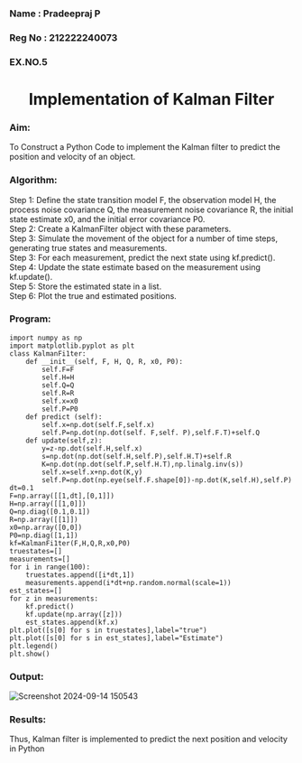 <H3>Name : Pradeepraj P</H3>
<H3>Reg No : 212222240073</H3>
<H3>EX.NO.5</H3>
<H1 ALIGN =CENTER> Implementation of Kalman Filter</H1>
<H3>Aim:</H3> To Construct a Python Code to implement the Kalman filter to predict the position and velocity of an object.
<H3>Algorithm:</H3>
Step 1: Define the state transition model F, the observation model H, the process noise covariance Q, the measurement noise covariance R, the initial state estimate x0, and the initial error covariance P0.<BR>
Step 2:  Create a KalmanFilter object with these parameters.<BR>
Step 3: Simulate the movement of the object for a number of time steps, generating true states and measurements. <BR>
Step 3: For each measurement, predict the next state using kf.predict().<BR>
Step 4: Update the state estimate based on the measurement using kf.update().<BR>
Step 5: Store the estimated state in a list.<BR>
Step 6: Plot the true and estimated positions.<BR>

<H3>Program:</H3>

```
import numpy as np
import matplotlib.pyplot as plt
class KalmanFi1ter:
    def __init__(self, F, H, Q, R, x0, P0):
        self.F=F
        self.H=H
        self.Q=Q
        self.R=R
        self.x=x0
        self.P=P0
    def predict (self):
        self.x=np.dot(self.F,self.x)
        self.P=np.dot(np.dot(self. F,self. P),self.F.T)+self.Q
    def update(self,z):
        y=z-np.dot(self.H,self.x)
        s=np.dot(np.dot(self.H,self.P),self.H.T)+self.R
        K=np.dot(np.dot(self.P,self.H.T),np.linalg.inv(s))
        self.x=self.x+np.dot(K,y)
        self.P=np.dot(np.eye(self.F.shape[0])-np.dot(K,self.H),self.P)
dt=0.1
F=np.array([[1,dt],[0,1]])
H=np.array([[1,0]])
Q=np.diag([0.1,0.1])
R=np.array([[1]])
x0=np.array([0,0])
P0=np.diag([1,1])
kf=KalmanFi1ter(F,H,Q,R,x0,P0)
truestates=[]
measurements=[]
for i in range(100):
    truestates.append([i*dt,1])
    measurements.append(i*dt+np.random.normal(scale=1))
est_states=[]
for z in measurements:
    kf.predict()
    kf.update(np.array([z]))
    est_states.append(kf.x)
plt.plot([s[0] for s in truestates],label="true")
plt.plot([s[0] for s in est_states],label="Estimate")
plt.legend()
plt.show()
```

<H3>Output:</H3>

![Screenshot 2024-09-14 150543](https://github.com/user-attachments/assets/53083ec4-ee58-474d-b1cf-a4dfe7b2f4fe)



<H3>Results:</H3>
Thus, Kalman filter is implemented to predict the next position and   velocity in Python



